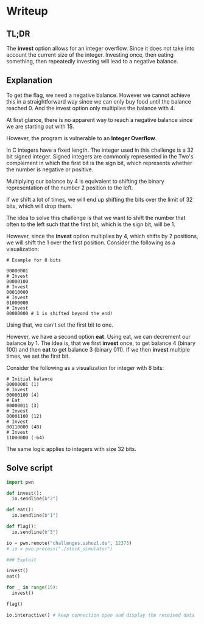 # Writeup

## TL;DR

The **invest** option allows for an integer overflow. Since it does not take into account
the current size of the integer. Investing once, then eating something, then repeatedly
investing will lead to a negative balance.

## Explanation

To get the flag, we need a negative balance. However we cannot achieve this in a straightforward way
since we can only buy food until the balance reached 0. And the invest option only multiplies the balance with 4.

At first glance, there is no apparent way to reach a negative balance since we are starting out with 1$.

However, the program is vulnerable to an **Integer Overflow**.

In C integers have a fixed length. The integer used in this challenge is a 32 bit signed integer.
Signed integers are commonly represented in the Two's complement in which the first bit is the sign bit,
which represents whether the number is negative or positive.

Multiplying our balance by 4 is equivalent to shifting the binary representation of the number 2 position to the left.

If we shift a lot of times, we will end up shifting the bits over the limit of 32 bits, which will drop them.

The idea to solve this challenge is that we want to shift the number that often to the left such that the first bit,
which is the sign bit, will be 1.

However, since the **invest** option multiplies by 4, which shifts by 2 positions, we will shift the 1 over the
first position. Consider the following as a visualization:

```
# Example for 8 bits

00000001
# Invest
00000100
# Invest
00010000
# Invest
01000000
# Invest
00000000 # 1 is shifted beyond the end!
```

Using that, we can't set the first bit to one.

However, we have a second option **eat**. Using eat, we can decrement our balance by 1.
The idea is, that we first **invest** once, to get balance 4 (binary 100) and then **eat**
to get balance 3 (binary 011). If we then **invest** multiple times, we set the first bit.

Consider the following as a visualization for integer with 8 bits:

```
# Initial balance
00000001 (1)
# Invest
00000100 (4)
# Eat
00000011 (3)
# Invest
00001100 (12)
# Invest
00110000 (48)
# Invest
11000000 (-64)
```

The same logic applies to integers with size 32 bits.

## Solve script

```python
import pwn

def invest():
  io.sendline(b"2")

def eat():
  io.sendline(b"1")

def flag():
  io.sendline(b"3")

io = pwn.remote("challenges.sshuzl.de", 12375)
# io = pwn.process("./stock_simulator")

### Exploit

invest()
eat()

for _ in range(15):
  invest()

flag()

io.interactive() # keep connection open and display the received data
```
